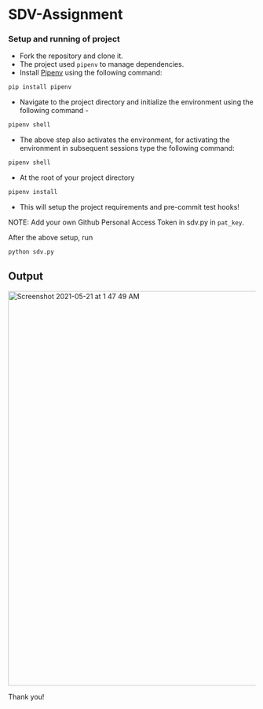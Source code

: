 # SDV-Assignment

### Setup and running of project
- Fork the repository and clone it.
- The project used `pipenv` to manage dependencies.
- Install [Pipenv](https://pypi.org/project/pipenv/) using the following command: 
``` bash
pip install pipenv
```
- Navigate to the project directory and initialize the environment using the following command - 
``` bash
pipenv shell
```
- The above step also activates the environment, for activating the environment in subsequent sessions type the following command:
```bash
pipenv shell
```
- At the root of your project directory <br>

```bash
pipenv install
```
- This will setup the project requirements and pre-commit test hooks!

NOTE: Add your own Github Personal Access Token in sdv.py in `pat_key`. 

After the above setup, run

``` python
python sdv.py
```

## Output

<img width="804" alt="Screenshot 2021-05-21 at 1 47 49 AM" src="https://user-images.githubusercontent.com/33135343/119044444-ce965d00-b9d7-11eb-9460-40b1d532e589.png">

Thank you!
